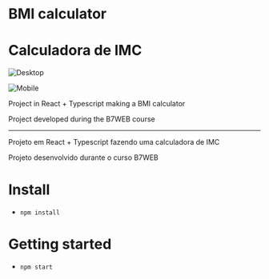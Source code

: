 # BMI calculator
# Calculadora de IMC

![Desktop](http://lmsotfy.com/so.png)

![Mobile](http://lmsotfy.com/so.png)

Project in React + Typescript making a BMI calculator

Project developed during the B7WEB course
______________________________________

Projeto em React + Typescript fazendo uma calculadora de IMC

Projeto desenvolvido durante o curso B7WEB

# Install

- `npm install`

# Getting started

- `npm start`